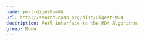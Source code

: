 ```yaml
---
name: perl-digest-md4
url: http://search.cpan.org/dist/Digest-MD4
description: Perl interface to the MD4 Algorithm.
group: None
---
```

